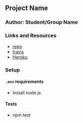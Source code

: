 
## Project Name

### Author: Student/Group Name

### Links and Resources
* [repo](https://github.com/dukes-js-401/lab-00/)
* [travis](https://travis-ci.com/dukes-js-401/lab-00)
* [Heroku](https://powerful-citadel-67123.herokuapp.com/)

### Setup
#### `.env` requirements
* Install node.js

  
#### Tests
* npm test


